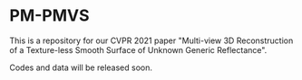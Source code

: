 # PM-PMVS
This is a repository for our CVPR 2021 paper "Multi-view 3D Reconstruction of a Texture-less Smooth Surface of Unknown Generic Reflectance".

Codes and data will be released soon.
